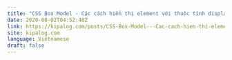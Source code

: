 ```yaml
---
title: "CSS Box Model - Các cách hiển thị element với thuộc tính display"
date: 2020-08-02T04:52:48Z
link: https://kipalog.com/posts/CSS-Box-Model---Cac-cach-hien-thi-element-voi-thuoc-tinh-display?utm_medium=RSS&utm_source=news.12bit.vn
site: kipalog.com
language: Vietnamese
draft: false
---
```

